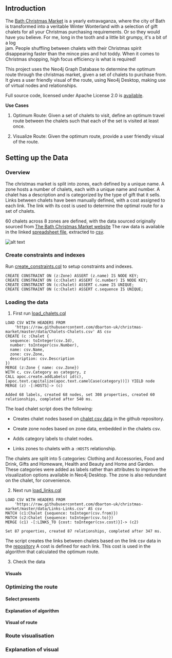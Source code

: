 ## Introduction

The [Bath Christmas Market](https://bathchristmasmarket.co.uk) is a yearly extravaganza, where the city of Bath is 
transformed into a veritable Winter Wonterland with a selection of gift chalets for all your Christmas purchasing 
requirements. Or so they would have you believe. For me, long in the tooth and a little bit grumpy, it's a bit of a log  
jam. People shuffling between chalets with their Christmas spirit disappearing faster than the mince pies 
and hot toddy. When it comes to Christmas shopping, high focus efficiency is what is required! 

This project uses the Neo4j Graph Database to determine the optimum route through the christmas market, given 
a set of chalets to purchase from. It gives a user friendly visual of the route, using Neo4j Desktop, making use of 
virtual nodes and relationships.

Full source code, licensed under Apache License 2.0 is [available](https://github.com/dbarton-uk/christmas-market).

 
**Use Cases**

1. Optimum Route: Given a set of chalets to visit, define an optimum travel route between the chalets such that each of 
the set is visited at least once.
 
2. Visualize Route: Given the optimum route, provide a user friendly visual of the route.

## Setting up the Data

### Overview

The christmas market is split into zones, each defined by a unique name. A zone hosts a number of chalets, each with a 
unique name and number. A chalet has a description and is categorized by the type of gift that it sells. Links between 
chalets have been manually defined, with a cost assigned to each link. The link with its cost is used to determine the 
optimal route for a set of chalets.
 
60 chalets across 8 zones are defined, with the data sourced originally sourced from [The Bath Christmas Market website](https://bathchristmasmarket.co.uk) 
The raw data is available in the linked [spreadsheet file](https://github.com/dbarton-uk/christmas-market/blob/master/ChristmasMarket.numbers), 
extracted to [csv](https://github.com/dbarton-uk/christmas-market/tree/master/data).

![alt text](https://github.com/dbarton-uk/christmas-market/blob/master/docs/db_schema.png?raw=true "the schema")


### Create constraints and indexes

Run [create_constraints.cql](https://github.com/dbarton-uk/christmas-market/blob/master/scripts/create_constraints.cql)
to setup constraints and indexes. 

```cypher
CREATE CONSTRAINT ON (z:Zone) ASSERT (z.name) IS NODE KEY;
CREATE CONSTRAINT ON (c:Chalet) ASSERT (c.number) IS NODE KEY;
CREATE CONSTRAINT ON (c:Chalet) ASSERT c.name IS UNIQUE;
CREATE CONSTRAINT ON (c:Chalet) ASSERT c.sequence IS UNIQUE;
```

### Loading the data

1. First run [load_chalets.cql](https://github.com/dbarton-uk/christmas-market/blob/master/scripts/load_chalets.cql)

```cypher
LOAD CSV WITH HEADERS FROM 
	'https://raw.githubusercontent.com/dbarton-uk/christmas-market/master/data/Chalets-Chalets.csv' AS csv
CREATE (c :Chalet {
  sequence: toInteger(csv.Id),
  number: toInteger(csv.Number),
  name: csv.Name,
  zone: csv.Zone,
  description: csv.Description
})
MERGE (z:Zone { name: csv.Zone})
WITH c, csv.Category as category, z
CALL apoc.create.addLabels( id(c), [apoc.text.capitalize(apoc.text.camelCase(category))]) YIELD node
MERGE (z) -[:HOSTS]-> (c)
```
`Added 68 labels, created 68 nodes, set 308 properties, created 60 relationships, completed after 540 ms.`

The load chalet script does the following:

- Creates chalet nodes based on [chalet csv data](https://github.com/dbarton-uk/christmas-market/blob/master/data/Chalets-Chalets.csv)
in the github repository.

- Create zone nodes based on zone data, embedded in the chalets csv.

- Adds category labels to chalet nodes. 

- Links zones to chalets with a `:HOSTS` relationship.

The chalets are split into 5 categories: Clothing and Accessories, Food and Drink, Gifts and Homeware, Health and Beauty 
and Home and Garden. These categories were added as labels rather than attributes to improve the visualization options 
available in Neo4j Desktop. The zone is also redundant on the chalet, for convenience.

2. Next run [load_links.cql](https://github.com/dbarton-uk/christmas-market/blob/master/scripts/load_links.cql)

```cypher
LOAD CSV WITH HEADERS FROM 
	'https://raw.githubusercontent.com/dbarton-uk/christmas-market/master/data/Links-Links.csv' AS csv
MATCH (c1:Chalet {sequence: toInteger(csv.from)})
MATCH (c2:Chalet {sequence: toInteger(csv.to)})
MERGE (c1) -[:LINKS_TO {cost: toInteger(csv.cost)}]-> (c2)
```

`Set 87 properties, created 87 relationships, completed after 347 ms.`

The script creates the links between chalets based on the link csv data in the [repository](https://github.com/dbarton-uk/christmas-market/blob/master/data/Links-Links.csv)
A cost is defined for each link. This cost is used in the algorithm that calculated the optimum route.

3. Check the data

#### Visuals

### Optimizing the route

#### Select presents
#### Explanation of algorithm
#### Visual of route

### Route visualisation
### Explanation of visual


